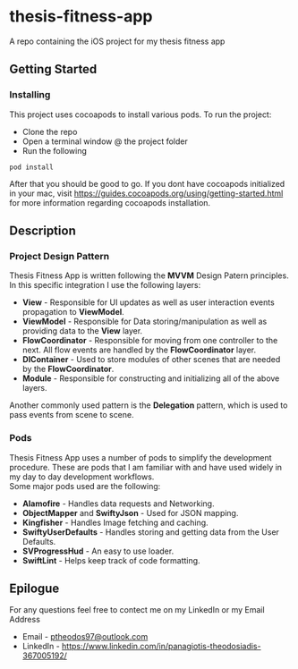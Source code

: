 # thesis-fitness-app
A repo containing the iOS project for my thesis fitness app

## Getting Started

### Installing

This project uses cocoapods to install various pods. To run the project:
* Clone the repo
* Open a terminal window @ the project folder
* Run the following
```
pod install
``` 
After that you should be good to go. If you dont have cocoapods initialized in your mac, visit <https://guides.cocoapods.org/using/getting-started.html> for more information regarding cocoapods installation.

## Description

### Project Design Pattern

Thesis Fitness App is written following the **MVVM** Design Patern principles. In this specific integration I use the following layers:

* **View** - Responsible for UI updates as well as user interaction events propagation to **ViewModel**.
* **ViewModel** - Responsible for Data storing/manipulation as well as providing data to the **View** layer.
* **FlowCoordinator** - Responsible for moving from one controller to the next. All flow events are handled by the **FlowCoordinator** layer.
* **DIContainer** - Used to store modules of other scenes that are needed by the **FlowCoordinator**.
* **Module** - Responsible for constructing and initializing all of the above layers.

Another commonly used pattern is the **Delegation** pattern, which is used to pass events from scene to scene.

### Pods

Thesis Fitness App uses a number of pods to simplify the development procedure. These are pods that I am familiar with and have used widely in my day to day development workflows. \
Some major pods used are the following:

* **Alamofire** - Handles data requests and Networking.
* **ObjectMapper** and **SwiftyJson** - Used for JSON mapping.
* **Kingfisher** - Handles Image fetching and caching.
* **SwiftyUserDefaults** - Handles storing and getting data from the User Defaults.
* **SVProgressHud** - An easy to use loader.
* **SwiftLint** - Helps keep track of code formatting.

## Epilogue

For any questions feel free to contect me on my LinkedIn or my Email Address

* Email - <ptheodos97@outlook.com>
* LinkedIn - <https://www.linkedin.com/in/panagiotis-theodosiadis-367005192/>

